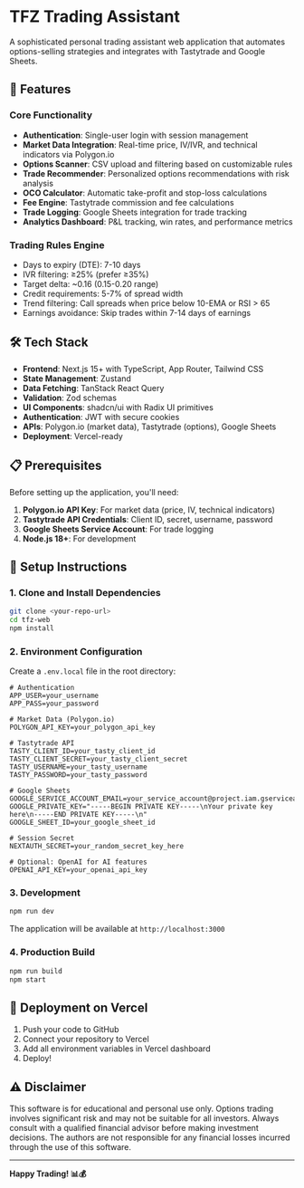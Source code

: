 # TFZ Trading Assistant

A sophisticated personal trading assistant web application that automates options-selling strategies and integrates with Tastytrade and Google Sheets.

## 🚀 Features

### Core Functionality
- **Authentication**: Single-user login with session management
- **Market Data Integration**: Real-time price, IV/IVR, and technical indicators via Polygon.io
- **Options Scanner**: CSV upload and filtering based on customizable rules
- **Trade Recommender**: Personalized options recommendations with risk analysis
- **OCO Calculator**: Automatic take-profit and stop-loss calculations
- **Fee Engine**: Tastytrade commission and fee calculations
- **Trade Logging**: Google Sheets integration for trade tracking
- **Analytics Dashboard**: P&L tracking, win rates, and performance metrics

### Trading Rules Engine
- Days to expiry (DTE): 7-10 days
- IVR filtering: ≥25% (prefer ≥35%)
- Target delta: ~0.16 (0.15-0.20 range)
- Credit requirements: 5-7% of spread width
- Trend filtering: Call spreads when price below 10-EMA or RSI > 65
- Earnings avoidance: Skip trades within 7-14 days of earnings

## 🛠 Tech Stack

- **Frontend**: Next.js 15+ with TypeScript, App Router, Tailwind CSS
- **State Management**: Zustand
- **Data Fetching**: TanStack React Query
- **Validation**: Zod schemas
- **UI Components**: shadcn/ui with Radix UI primitives
- **Authentication**: JWT with secure cookies
- **APIs**: Polygon.io (market data), Tastytrade (options), Google Sheets
- **Deployment**: Vercel-ready

## 📋 Prerequisites

Before setting up the application, you'll need:

1. **Polygon.io API Key**: For market data (price, IV, technical indicators)
2. **Tastytrade API Credentials**: Client ID, secret, username, password
3. **Google Sheets Service Account**: For trade logging
4. **Node.js 18+**: For development

## 🔧 Setup Instructions

### 1. Clone and Install Dependencies

```bash
git clone <your-repo-url>
cd tfz-web
npm install
```

### 2. Environment Configuration

Create a `.env.local` file in the root directory:

```env
# Authentication
APP_USER=your_username
APP_PASS=your_password

# Market Data (Polygon.io)
POLYGON_API_KEY=your_polygon_api_key

# Tastytrade API
TASTY_CLIENT_ID=your_tasty_client_id
TASTY_CLIENT_SECRET=your_tasty_client_secret
TASTY_USERNAME=your_tasty_username
TASTY_PASSWORD=your_tasty_password

# Google Sheets
GOOGLE_SERVICE_ACCOUNT_EMAIL=your_service_account@project.iam.gserviceaccount.com
GOOGLE_PRIVATE_KEY="-----BEGIN PRIVATE KEY-----\nYour private key here\n-----END PRIVATE KEY-----\n"
GOOGLE_SHEET_ID=your_google_sheet_id

# Session Secret
NEXTAUTH_SECRET=your_random_secret_key_here

# Optional: OpenAI for AI features
OPENAI_API_KEY=your_openai_api_key
```

### 3. Development

```bash
npm run dev
```

The application will be available at `http://localhost:3000`

### 4. Production Build

```bash
npm run build
npm start
```

## 🚀 Deployment on Vercel

1. Push your code to GitHub
2. Connect your repository to Vercel
3. Add all environment variables in Vercel dashboard
4. Deploy!

## ⚠️ Disclaimer

This software is for educational and personal use only. Options trading involves significant risk and may not be suitable for all investors. Always consult with a qualified financial advisor before making investment decisions. The authors are not responsible for any financial losses incurred through the use of this software.

---

**Happy Trading! 📊💰**
